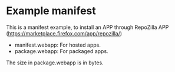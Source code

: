 Example manifest
=================

This is a manifest example, to install an APP through RepoZilla APP (https://marketplace.firefox.com/app/repozilla/)

- manifest.webapp:  For hosted apps.
- package.webapp:  For packaged apps.

The size in package.webapp is in bytes.
